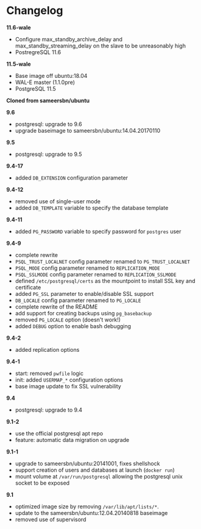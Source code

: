 # Changelog

**11.6-wale**
- Configure max_standby_archive_delay and max_standby_streaming_delay on the slave to be unreasonably high
- PostregreSQL 11.6

**11.5-wale**
- Base image off ubuntu:18.04
- WAL-E master (1.1.0pre)
- PostgreSQL 11.5

**Cloned from sameersbn/ubuntu**

**9.6**
- postgresql: upgrade to 9.6
- upgrade baseimage to sameersbn/ubuntu:14.04.20170110

**9.5**
- postgresql: upgrade to 9.5

**9.4-17**
- added `DB_EXTENSION` configuration parameter

**9.4-12**
- removed use of single-user mode
- added `DB_TEMPLATE` variable to specify the database template

**9.4-11**
- added `PG_PASSWORD` variable to specify password for `postgres` user

**9.4-9**
- complete rewrite
- `PSQL_TRUST_LOCALNET` config parameter renamed to `PG_TRUST_LOCALNET`
- `PSQL_MODE` config parameter renamed to `REPLICATION_MODE`
- `PSQL_SSLMODE` config parameter renamed to `REPLICATION_SSLMODE`
- defined `/etc/postgresql/certs` as the mountpoint to install SSL key and certificate
- added `PG_SSL` parameter to enable/disable SSL support
- `DB_LOCALE` config parameter renamed to `PG_LOCALE`
- complete rewrite of the README
- add support for creating backups using `pg_basebackup`
- removed `PG_LOCALE` option (doesn't work!)
- added `DEBUG` option to enable bash debugging

**9.4-2**
- added replication options

**9.4-1**
- start: removed `pwfile` logic
- init: added `USERMAP_*` configuration options
- base image update to fix SSL vulnerability

**9.4**
- postgresql: upgrade to 9.4

**9.1-2**
- use the official postgresql apt repo
- feature: automatic data migration on upgrade

**9.1-1**
- upgrade to sameersbn/ubuntu:20141001, fixes shellshock
- support creation of users and databases at launch (`docker run`)
- mount volume at `/var/run/postgresql` allowing the postgresql unix socket to be exposed

**9.1**
- optimized image size by removing `/var/lib/apt/lists/*`.
- update to the sameersbn/ubuntu:12.04.20140818 baseimage
- removed use of supervisord
